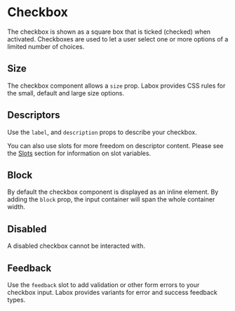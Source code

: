 # Checkbox

The checkbox is shown as a square box that is ticked (checked) when activated. Checkboxes are used to let a user select one or more options of a limited number of choices.

<Snippet :code="example" />

## Size

The checkbox component allows a `size` prop. Labox provides CSS rules for the small, default and large size options.

<Snippet :code="sizes" />

## Descriptors

Use the `label`, and `description` props to describe your checkbox.

<Snippet :code="descriptors" />

You can also use slots for more freedom on descriptor content. Please see the [Slots](#slots) section for information on slot variables.

<Snippet :code="descriptorsslots" />

## Block

By default the checkbox component is displayed as an inline element. By adding the `block` prop, the input container will span the whole container width.

<Snippet :code="block" />

## Disabled

A disabled checkbox cannot be interacted with.

<Snippet :code="disabled" />

## Feedback

Use the `feedback` slot to add validation or other form errors to your checkbox input. Labox provides variants for error and success feedback types.

<Snippet :code="feedback" />

<script lang="ts" setup>
const example = `<LCheckbox label="Check me!" />`

const sizes = `
<LCheckbox size="sm" label="Small" block />
<LCheckbox size="md" label="Default" block />
<LCheckbox size="lg" label="Large" block />
`

const descriptors = `
<LCheckbox 
  label="Label"
  description="Description"
/>
`

const descriptorsslots = `
<LCheckbox placeholder="Placeholder">
  <template #label="{ id }">
    <label :for="id">Label</label>
  </template>
  <template #description>
    <span style="color: purple" v-text="'Description'" />
  </template>
</LCheckbox>
`

const block = `
<LCheckbox block label="I'm wide!" />
<LCheckbox block label="Me too!" />
`

const disabled = `
<LCheckbox disabled label="Can't check me!" />`

const feedback = `
<LCheckbox label="Checkbox" block feedback="Bad!" />
<LCheckbox label="Checkbox" block feedback="Good!" feedback-type="success" />
`
</script>
